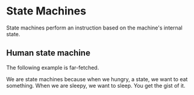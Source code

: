 # State Machines

State machines perform an instruction based on the machine's internal state.

## Human state machine

The following example is far-fetched.

We are state machines because when we hungry, a state, we want to eat something. When we are sleepy, we want to sleep. You get the gist of it.
